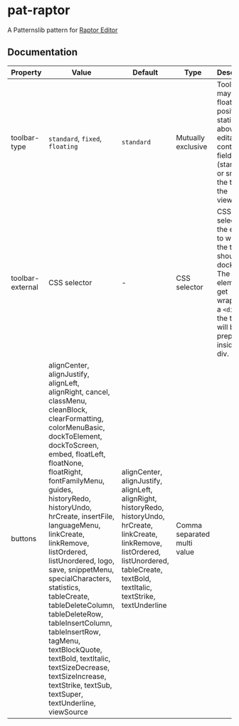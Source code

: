 # pat-raptor
A Patternslib pattern for [Raptor Editor](http://raptor-editor.com)

## Documentation

Property | Value | Default | Type | Description
---------|-------|---------|------|------------
toolbar-type | `standard`, `fixed`, `floating` | `standard` | Mutually exclusive | Toolbars may either float, be position statically above the editable content field (standard) or snap to the top of the viewport.
toolbar-external | CSS selector | - | CSS selector | CSS selector of the element to which the toolbar should be docked. The element will get wrapped in a `<div>` and the toolbar will be prepended inside that div.
buttons |  alignCenter, alignJustify, alignLeft, alignRight, cancel, classMenu, cleanBlock, clearFormatting, colorMenuBasic, dockToElement, dockToScreen, embed, floatLeft, floatNone, floatRight, fontFamilyMenu, guides, historyRedo, historyUndo, hrCreate, insertFile, languageMenu, linkCreate, linkRemove, listOrdered, listUnordered, logo, save, snippetMenu, specialCharacters, statistics, tableCreate, tableDeleteColumn, tableDeleteRow, tableInsertColumn, tableInsertRow, tagMenu, textBlockQuote, textBold, textItalic, textSizeDecrease, textSizeIncrease, textStrike, textSub, textSuper, textUnderline, viewSource |alignCenter, alignJustify, alignLeft, alignRight, historyRedo, historyUndo, hrCreate, linkCreate, linkRemove, listOrdered, listUnordered, tableCreate, textBold, textItalic, textStrike, textUnderline | Comma separated multi value
